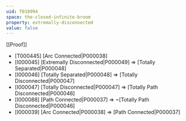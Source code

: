 ```yaml
---
uid: T018994
space: the-closed-infinite-broom
property: extremally-disconnected
value: false
---
```

[[Proof]]

* [T000445] [Arc Connected|P000038]
* [I000045] [Extremally Disconnected|P000049] => [Totally Separated|P000048]
* [I000046] [Totally Separated|P000048] => [Totally Disconnected|P000047]
* [I000047] [Totally Disconnected|P000047] => [Totally Path Disconnected|P000046]
* [I000088] [Path Connected|P000037] => ~[Totally Path Disconnected|P000046]
* [I000039] [Arc Connected|P000038] => [Path Connected|P000037]

